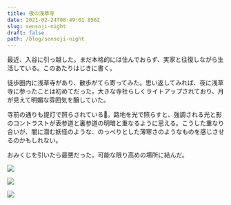 ```yaml
---
title: 夜の浅草寺
date: 2021-02-24T08:49:01.856Z
slug: sensoji-night
draft: false
path: /blog/sensoji-night
---
```

最近、入谷に引っ越した。まだ本格的には住んでおらず、実家と往復しながら生活している。このあたりはじきに書く。

徒歩圏内に浅草寺があり、散歩がてら寄ってみた。思い返してみれば、夜に浅草寺に参ったことは初めてだった。大きな寺社らしくライトアップされており、月が見えて明媚な雰囲気を醸していた。

寺前の通りも提灯で照らされている。路地を光で照らすと、強調される光と影のコントラストが表参道と裏参道の明暗と重なるように思える。こうした重なり合いが、闇に潜む妖怪のような、のっぺりとした薄寒さのようなものを感じさせるのかもしれない。

おみくじを引いたら最悪だった。可能な限り高めの場所に結んだ。

![](https://i.imgur.com/v3XR3NY.jpg?1)

![](https://i.imgur.com/26cFFPB.jpg)

![](https://i.imgur.com/bRIMZLf.jpg)